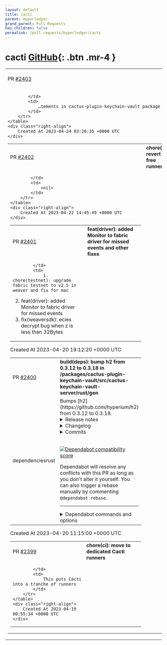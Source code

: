 ```yaml
---
layout: default
title: cacti
parent: Hyperledger
grand_parent: Pull Requests
has_children: false
permalink: /pull-requests/hyperledger/cacti
---
```


# cacti <span class="fs-3 right-align">[GitHub](https://github.com/hyperledger/cacti){: .btn .mr-4 }</span>


<div>
    <table>
        <tr>
            <td>
                PR <a href="https://github.com/hyperledger/cacti/pull/2403" class=".btn">#2403</a>
            </td>
            <td>
                <b>
                    feat(openssl): version upgrade
                </b>
            </td>
        </tr>
        <tr>
            <td>
                
            </td>
            <td>
                …tements in cactus-plugin-keychain-vault package
            </td>
        </tr>
    </table>
    <div class="right-align">
        Created At 2023-04-24 03:20:35 +0000 UTC
    </div>
</div>

<div>
    <table>
        <tr>
            <td>
                PR <a href="https://github.com/hyperledger/cacti/pull/2402" class=".btn">#2402</a>
            </td>
            <td>
                <b>
                    chore(ci): revert to free runners
                </b>
            </td>
        </tr>
        <tr>
            <td>
                
            </td>
            <td>
                <nil>
            </td>
        </tr>
    </table>
    <div class="right-align">
        Created At 2023-04-22 14:45:49 +0000 UTC
    </div>
</div>

<div>
    <table>
        <tr>
            <td>
                PR <a href="https://github.com/hyperledger/cacti/pull/2401" class=".btn">#2401</a>
            </td>
            <td>
                <b>
                    feat(driver): added Monitor to fabric driver for missed events and other fixes
                </b>
            </td>
        </tr>
        <tr>
            <td>
                
            </td>
            <td>
                1. chore(testnet): upgrade fabric testnet to v2.5 in weaver and fix for mac
2. feat(driver): added Monitor to fabric driver for missed events
3. fix(weaversdk): ecies decrypt bug when z is less than 32Bytes
            </td>
        </tr>
    </table>
    <div class="right-align">
        Created At 2023-04-20 19:12:20 +0000 UTC
    </div>
</div>

<div>
    <table>
        <tr>
            <td>
                PR <a href="https://github.com/hyperledger/cacti/pull/2400" class=".btn">#2400</a>
            </td>
            <td>
                <b>
                    build(deps): bump h2 from 0.3.12 to 0.3.18 in /packages/cactus-plugin-keychain-vault/src/cactus-keychain-vault-server/rust/gen
                </b>
            </td>
        </tr>
        <tr>
            <td>
                <span class="chip">dependencies</span><span class="chip">rust</span>
            </td>
            <td>
                Bumps [h2](https://github.com/hyperium/h2) from 0.3.12 to 0.3.18.
<details>
<summary>Release notes</summary>
<p><em>Sourced from <a href="https://github.com/hyperium/h2/releases">h2's releases</a>.</em></p>
<blockquote>
<h2>v0.3.18</h2>
<h2>What's Changed</h2>
<ul>
<li>fix: pending-accept remotely-reset streams pattern was checking is_local by <a href="https://github.com/seanmonstar"><code>@​seanmonstar</code></a> in <a href="https://redirect.github.com/hyperium/h2/pull/676">hyperium/h2#676</a></li>
</ul>
<h2>v0.3.17</h2>
<h2>What's Changed</h2>
<ul>
<li>Add <code>Error::is_library()</code> method to check if the originated inside <code>h2</code>.</li>
<li>Add <code>max_pending_accept_reset_streams(usize)</code> option to client and server
builders.</li>
<li>Fix theoretical memory growth when receiving too many HEADERS and then
RST_STREAM frames faster than an application can accept them off the queue.
(CVE-2023-26964)</li>
</ul>
<h2>v0.3.16</h2>
<h2>What's Changed</h2>
<ul>
<li>Set <code>Protocol</code> extension on requests when received Extended CONNECT requests.</li>
<li>Remove <code>B: Unpin + 'static</code> bound requiremented of bufs</li>
<li>Fix releasing of frames when stream is finished, reducing memory usage.</li>
<li>Fix panic when trying to send data and connection window is available, but stream window is not.</li>
<li>Fix spurious wakeups when stream capacity is not available.</li>
</ul>
<h2>New Contributors</h2>
<ul>
<li><a href="https://github.com/vi"><code>@​vi</code></a> made their first contribution in <a href="https://redirect.github.com/hyperium/h2/pull/646">hyperium/h2#646</a></li>
<li><a href="https://github.com/silence-coding"><code>@​silence-coding</code></a> made their first contribution in <a href="https://redirect.github.com/hyperium/h2/pull/651">hyperium/h2#651</a></li>
<li><a href="https://github.com/gtsiam"><code>@​gtsiam</code></a> made their first contribution in <a href="https://redirect.github.com/hyperium/h2/pull/649">hyperium/h2#649</a></li>
<li><a href="https://github.com/howardjohn"><code>@​howardjohn</code></a> made their first contribution in <a href="https://redirect.github.com/hyperium/h2/pull/658">hyperium/h2#658</a></li>
<li><a href="https://github.com/cloneable"><code>@​cloneable</code></a> made their first contribution in <a href="https://redirect.github.com/hyperium/h2/pull/655">hyperium/h2#655</a></li>
<li><a href="https://github.com/aftersnow"><code>@​aftersnow</code></a> made their first contribution in <a href="https://redirect.github.com/hyperium/h2/pull/657">hyperium/h2#657</a></li>
<li><a href="https://github.com/vadim-eg"><code>@​vadim-eg</code></a> made their first contribution in <a href="https://redirect.github.com/hyperium/h2/pull/661">hyperium/h2#661</a></li>
</ul>
<h2>v0.3.15</h2>
<h2>What's Changed</h2>
<ul>
<li>Remove <code>B: Buf</code> bound on <code>SendStream</code>'s parameter by <a href="https://github.com/djkoloski"><code>@​djkoloski</code></a> in <a href="https://redirect.github.com/hyperium/h2/pull/614">hyperium/h2#614</a></li>
<li>add accessor for StreamId u32 by <a href="https://github.com/ehaydenr"><code>@​ehaydenr</code></a> in <a href="https://redirect.github.com/hyperium/h2/pull/639">hyperium/h2#639</a></li>
</ul>
<h2>New Contributors</h2>
<ul>
<li><a href="https://github.com/ehaydenr"><code>@​ehaydenr</code></a> made their first contribution in <a href="https://redirect.github.com/hyperium/h2/pull/639">hyperium/h2#639</a></li>
</ul>
<h2>v0.3.14</h2>
<ul>
<li>Add <code>Error::is_reset</code> function.</li>
<li>Bump MSRV to Rust 1.56.</li>
<li>Return <code>RST_STREAM(NO_ERROR)</code> when the server early responds.</li>
</ul>
<h2>New Contributors</h2>
<ul>
<li><a href="https://github.com/djkoloski"><code>@​djkoloski</code></a> made their first contribution in <a href="https://redirect.github.com/hyperium/h2/pull/616">hyperium/h2#616</a></li>
<li><a href="https://github.com/bruceg"><code>@​bruceg</code></a> made their first contribution in <a href="https://redirect.github.com/hyperium/h2/pull/618">hyperium/h2#618</a></li>
<li><a href="https://github.com/ryanrussell"><code>@​ryanrussell</code></a> made their first contribution in <a href="https://redirect.github.com/hyperium/h2/pull/620">hyperium/h2#620</a></li>
<li><a href="https://github.com/kckeiks"><code>@​kckeiks</code></a> made their first contribution in <a href="https://redirect.github.com/hyperium/h2/pull/625">hyperium/h2#625</a></li>
<li><a href="https://github.com/erebe"><code>@​erebe</code></a> made their first contribution in <a href="https://redirect.github.com/hyperium/h2/pull/634">hyperium/h2#634</a></li>
</ul>
<!-- raw HTML omitted -->
</blockquote>
<p>... (truncated)</p>
</details>
<details>
<summary>Changelog</summary>
<p><em>Sourced from <a href="https://github.com/hyperium/h2/blob/master/CHANGELOG.md">h2's changelog</a>.</em></p>
<blockquote>
<h1>0.3.18 (April 17, 2023)</h1>
<ul>
<li>Fix panic because of opposite check in <code>is_remote_local()</code>.</li>
</ul>
<h1>0.3.17 (April 13, 2023)</h1>
<ul>
<li>Add <code>Error::is_library()</code> method to check if the originated inside <code>h2</code>.</li>
<li>Add <code>max_pending_accept_reset_streams(usize)</code> option to client and server
builders.</li>
<li>Fix theoretical memory growth when receiving too many HEADERS and then
RST_STREAM frames faster than an application can accept them off the queue.
(CVE-2023-26964)</li>
</ul>
<h1>0.3.16 (February 27, 2023)</h1>
<ul>
<li>Set <code>Protocol</code> extension on requests when received Extended CONNECT requests.</li>
<li>Remove <code>B: Unpin + 'static</code> bound requiremented of bufs</li>
<li>Fix releasing of frames when stream is finished, reducing memory usage.</li>
<li>Fix panic when trying to send data and connection window is available, but stream window is not.</li>
<li>Fix spurious wakeups when stream capacity is not available.</li>
</ul>
<h1>0.3.15 (October 21, 2022)</h1>
<ul>
<li>Remove <code>B: Buf</code> bound on <code>SendStream</code>'s parameter</li>
<li>add accessor for <code>StreamId</code> u32</li>
</ul>
<h1>0.3.14 (August 16, 2022)</h1>
<ul>
<li>Add <code>Error::is_reset</code> function.</li>
<li>Bump MSRV to Rust 1.56.</li>
<li>Return <code>RST_STREAM(NO_ERROR)</code> when the server early responds.</li>
</ul>
<h1>0.3.13 (March 31, 2022)</h1>
<ul>
<li>Update private internal <code>tokio-util</code> dependency.</li>
</ul>
</blockquote>
</details>
<details>
<summary>Commits</summary>
<ul>
<li><a href="https://github.com/hyperium/h2/commit/1b9f0704ff24d5f7939d16162082c5a764a0bfaa"><code>1b9f070</code></a> v0.3.18</li>
<li><a href="https://github.com/hyperium/h2/commit/1c6fa285afe436ca2a1f8abd38a6389353f360b6"><code>1c6fa28</code></a> fix: pending-accept remotely-reset streams pattern was checking is_local</li>
<li><a href="https://github.com/hyperium/h2/commit/af4bcacf6d3770e9e3dc10fdc631fc8c0bdd472b"><code>af4bcac</code></a> v0.3.17</li>
<li><a href="https://github.com/hyperium/h2/commit/d3f37e9fbad6608ba74419c355eb1892bd55d977"><code>d3f37e9</code></a> feat: add <code>max_pending_accept_reset_streams(n)</code> options</li>
<li><a href="https://github.com/hyperium/h2/commit/5bc8e72e5fcbd8ae2d3d9bc78a1c0ef0040bcc39"><code>5bc8e72</code></a> fix: limit the amount of pending-accept reset streams</li>
<li><a href="https://github.com/hyperium/h2/commit/8088ca658d90a3874fb6b136b85776424265295b"><code>8088ca6</code></a> feat: add Error::is_library method</li>
<li><a href="https://github.com/hyperium/h2/commit/481c31d5283bf32b90c83388c037494548934971"><code>481c31d</code></a> chore: Use Cargo metadata for the MSRV build job</li>
<li><a href="https://github.com/hyperium/h2/commit/d3d50ef8123f0a1b6d16faa2d9edc01418da7c00"><code>d3d50ef</code></a> chore: Replace unmaintained/outdated GitHub Actions</li>
<li><a href="https://github.com/hyperium/h2/commit/45b9bccdfcb26cfe9907123a1e975a22eb84c44f"><code>45b9bcc</code></a> chore: set rust-version in Cargo.toml (<a href="https://redirect.github.com/hyperium/h2/issues/664">#664</a>)</li>
<li><a href="https://github.com/hyperium/h2/commit/b9dcd39915420ab1d9f4a8ad0f96c86af8f86558"><code>b9dcd39</code></a> v0.3.16</li>
<li>Additional commits viewable in <a href="https://github.com/hyperium/h2/compare/v0.3.12...v0.3.18">compare view</a></li>
</ul>
</details>
<br />


[![Dependabot compatibility score](https://dependabot-badges.githubapp.com/badges/compatibility_score?dependency-name=h2&package-manager=cargo&previous-version=0.3.12&new-version=0.3.18)](https://docs.github.com/en/github/managing-security-vulnerabilities/about-dependabot-security-updates#about-compatibility-scores)

Dependabot will resolve any conflicts with this PR as long as you don't alter it yourself. You can also trigger a rebase manually by commenting `@dependabot rebase`.

[//]: # (dependabot-automerge-start)
[//]: # (dependabot-automerge-end)

---

<details>
<summary>Dependabot commands and options</summary>
<br />

You can trigger Dependabot actions by commenting on this PR:
- `@dependabot rebase` will rebase this PR
- `@dependabot recreate` will recreate this PR, overwriting any edits that have been made to it
- `@dependabot merge` will merge this PR after your CI passes on it
- `@dependabot squash and merge` will squash and merge this PR after your CI passes on it
- `@dependabot cancel merge` will cancel a previously requested merge and block automerging
- `@dependabot reopen` will reopen this PR if it is closed
- `@dependabot close` will close this PR and stop Dependabot recreating it. You can achieve the same result by closing it manually
- `@dependabot ignore this major version` will close this PR and stop Dependabot creating any more for this major version (unless you reopen the PR or upgrade to it yourself)
- `@dependabot ignore this minor version` will close this PR and stop Dependabot creating any more for this minor version (unless you reopen the PR or upgrade to it yourself)
- `@dependabot ignore this dependency` will close this PR and stop Dependabot creating any more for this dependency (unless you reopen the PR or upgrade to it yourself)
You can disable automated security fix PRs for this repo from the [Security Alerts page](https://github.com/hyperledger/cacti/network/alerts).

</details>
            </td>
        </tr>
    </table>
    <div class="right-align">
        Created At 2023-04-20 11:15:00 +0000 UTC
    </div>
</div>

<div>
    <table>
        <tr>
            <td>
                PR <a href="https://github.com/hyperledger/cacti/pull/2399" class=".btn">#2399</a>
            </td>
            <td>
                <b>
                    chore(ci): move to dedicated Cacti runners
                </b>
            </td>
        </tr>
        <tr>
            <td>
                
            </td>
            <td>
                This puts Cacti into a tranche of runners
            </td>
        </tr>
    </table>
    <div class="right-align">
        Created At 2023-04-19 00:55:34 +0000 UTC
    </div>
</div>

